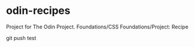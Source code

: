 # odin-recipes
Project for The Odin Project. 
Foundations/CSS Foundations/Project: Recipe

git push test
